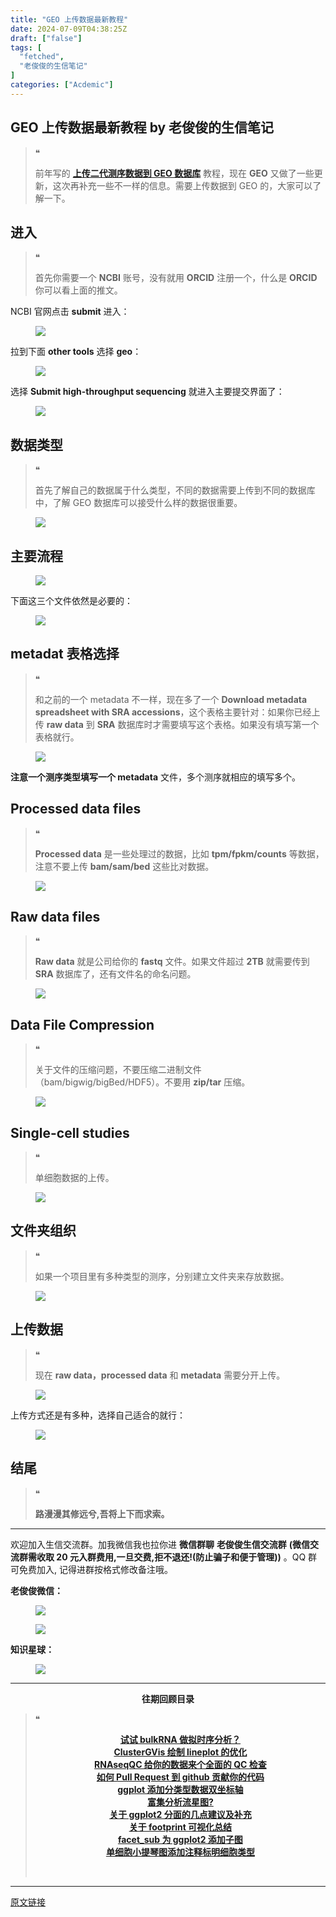 ```yaml
---
title: "GEO 上传数据最新教程"
date: 2024-07-09T04:38:25Z
draft: ["false"]
tags: [
  "fetched",
  "老俊俊的生信笔记"
]
categories: ["Acdemic"]
---
```

GEO 上传数据最新教程 by 老俊俊的生信笔记
------
<div><section data-tool="mdnice编辑器" data-website="https://www.mdnice.com" data-mpa-powered-by="yiban.io"><section><mp-common-profile data-pluginname="mpprofile" data-id="MzkyMTI1MTYxNA==" data-headimg="http://mmbiz.qpic.cn/sz_mmbiz_png/G5jjcE4usezgsqIGqjITSMggCTSoViaYeoKe2xoZr1IIvNJoztibQxibYHLDDoiabwAc6Ggws3Tvdo8EPss2nLgaVQ/0?wx_fmt=png" data-nickname="老俊俊的生信笔记" data-alias="JunJunLab" data-signature="老俊俊的生信技能和知识分享,我不是巨人,但你可以站在我的肩膀上更进一步!" data-from="0" data-is_biz_ban="0"></mp-common-profile></section></section><section><mp-common-clmusic data-pluginname="insertaudio" type="1" music_name="这一路走来" albumurl="http://wx.y.gtimg.cn/music/photo_new/T002R500x500M000000KL9de0YaLIR_1.jpg" singer="杨宗纬" duration="257000" username="" music_source="1" is_vip="1" listenid="78221633899669728"></mp-common-clmusic></section><section data-tool="mdnice编辑器" data-website="https://www.mdnice.com"><blockquote data-tool="mdnice编辑器"><span>❝</span><p>前年写的 <a target="_blank" href="http://mp.weixin.qq.com/s?__biz=MzkyMTI1MTYxNA==&amp;mid=2247496013&amp;idx=1&amp;sn=b518fcbec0d8bfc0fae9e261597a1386&amp;chksm=c184cb3cf6f3422aaf193c02f28bf55dab9ba68af610a9061f9959369fe69fbf851cff335c50&amp;scene=21#wechat_redirect" textvalue="上传二代‍测序数据到 GEO 数据库" linktype="text" imgurl="" imgdata="null" data-itemshowtype="0" tab="innerlink" data-linktype="2"><strong>上传二代测序数据到 GEO 数据库</strong></a> 教程，现在 <strong>GEO</strong> 又做了一些更新，这次再补充一些不一样的信息。需要上传数据到 GEO 的，大家可以了解一下。</p></blockquote><h2 data-tool="mdnice编辑器"><span></span><span>进入</span><span></span></h2><blockquote data-tool="mdnice编辑器"><span>❝</span><p>首先你需要一个 <strong>NCBI</strong> 账号，没有就用 <strong>ORCID</strong> 注册一个，什么是 <strong>ORCID</strong> 你可以看上面的推文。</p></blockquote><p data-tool="mdnice编辑器">NCBI 官网点击 <strong>submit</strong> 进入：</p><figure data-tool="mdnice编辑器"><img data-imgfileid="100030260" data-ratio="0.522134627046695" data-src="https://mmbiz.qpic.cn/sz_mmbiz_png/G5jjcE4usexV9GIwn6ccht7BSphTBTKcZU909zW1hiaibVep4LB1aZfcE6RYibPdE4yGxlmfw2LZ5rJqBLPFePDGA/640?wx_fmt=png&amp;from=appmsg" data-type="png" data-w="1649" src="https://mmbiz.qpic.cn/sz_mmbiz_png/G5jjcE4usexV9GIwn6ccht7BSphTBTKcZU909zW1hiaibVep4LB1aZfcE6RYibPdE4yGxlmfw2LZ5rJqBLPFePDGA/640?wx_fmt=png&amp;from=appmsg"></figure><p data-tool="mdnice编辑器">拉到下面 <strong>other tools</strong> 选择 <strong>geo</strong>：</p><figure data-tool="mdnice编辑器"><img data-imgfileid="100030259" data-ratio="0.49203314212874444" data-src="https://mmbiz.qpic.cn/sz_mmbiz_png/G5jjcE4usexV9GIwn6ccht7BSphTBTKchX7XarY4FcoQG53gJ7zQfPS8QF05iazuReDQe66aeQJywqn5YxGgLIA/640?wx_fmt=png&amp;from=appmsg" data-type="png" data-w="1569" src="https://mmbiz.qpic.cn/sz_mmbiz_png/G5jjcE4usexV9GIwn6ccht7BSphTBTKchX7XarY4FcoQG53gJ7zQfPS8QF05iazuReDQe66aeQJywqn5YxGgLIA/640?wx_fmt=png&amp;from=appmsg"></figure><p data-tool="mdnice编辑器">选择 <strong>Submit high-throughput sequencing</strong> 就进入主要提交界面了：</p><figure data-tool="mdnice编辑器"><img data-imgfileid="100030256" data-ratio="0.6057192374350087" data-src="https://mmbiz.qpic.cn/sz_mmbiz_png/G5jjcE4usexV9GIwn6ccht7BSphTBTKcKRGeOewgF2jfbruzoC6xdEfRMIribTrMZVGzX10soGKpOTEFaM8wSdg/640?wx_fmt=png&amp;from=appmsg" data-type="png" data-w="1154" src="https://mmbiz.qpic.cn/sz_mmbiz_png/G5jjcE4usexV9GIwn6ccht7BSphTBTKcKRGeOewgF2jfbruzoC6xdEfRMIribTrMZVGzX10soGKpOTEFaM8wSdg/640?wx_fmt=png&amp;from=appmsg"></figure><h2 data-tool="mdnice编辑器"><span></span><span>数据类型</span><span></span></h2><blockquote data-tool="mdnice编辑器"><span>❝</span><p>首先了解自己的数据属于什么类型，不同的数据需要上传到不同的数据库中，了解 GEO 数据库可以接受什么样的数据很重要。</p></blockquote><figure data-tool="mdnice编辑器"><img data-imgfileid="100030258" data-ratio="0.5793163891323401" data-src="https://mmbiz.qpic.cn/sz_mmbiz_png/G5jjcE4usexV9GIwn6ccht7BSphTBTKcJwkdH6h2CobgE1aiaaRfpCmMkeibSacsbq8pOSyOqdGFaK3mIsMXKLCw/640?wx_fmt=png&amp;from=appmsg" data-type="png" data-w="1141" src="https://mmbiz.qpic.cn/sz_mmbiz_png/G5jjcE4usexV9GIwn6ccht7BSphTBTKcJwkdH6h2CobgE1aiaaRfpCmMkeibSacsbq8pOSyOqdGFaK3mIsMXKLCw/640?wx_fmt=png&amp;from=appmsg"></figure><h2 data-tool="mdnice编辑器"><span></span><span>主要流程</span><span></span></h2><figure data-tool="mdnice编辑器"><img data-imgfileid="100030257" data-ratio="0.46419098143236076" data-src="https://mmbiz.qpic.cn/sz_mmbiz_png/G5jjcE4usexV9GIwn6ccht7BSphTBTKciaQ65icBvqCESBgzlsMg8k8uDF4XzmYD82ugibMhvkqIfShBC9tuCuibiaA/640?wx_fmt=png&amp;from=appmsg" data-type="png" data-w="1131" src="https://mmbiz.qpic.cn/sz_mmbiz_png/G5jjcE4usexV9GIwn6ccht7BSphTBTKciaQ65icBvqCESBgzlsMg8k8uDF4XzmYD82ugibMhvkqIfShBC9tuCuibiaA/640?wx_fmt=png&amp;from=appmsg"></figure><p data-tool="mdnice编辑器">下面这三个文件依然是必要的：</p><figure data-tool="mdnice编辑器"><img data-imgfileid="100030261" data-ratio="0.3097560975609756" data-src="https://mmbiz.qpic.cn/sz_mmbiz_png/G5jjcE4usexV9GIwn6ccht7BSphTBTKcDIXvcvZ6I1YXF6sssybBPYXBZJHpkVOu4aygGQvgiakvueCuiaYLibZFw/640?wx_fmt=png&amp;from=appmsg" data-type="png" data-w="410" src="https://mmbiz.qpic.cn/sz_mmbiz_png/G5jjcE4usexV9GIwn6ccht7BSphTBTKcDIXvcvZ6I1YXF6sssybBPYXBZJHpkVOu4aygGQvgiakvueCuiaYLibZFw/640?wx_fmt=png&amp;from=appmsg"></figure><h2 data-tool="mdnice编辑器"><span></span><span>metadat 表格选择</span><span></span></h2><blockquote data-tool="mdnice编辑器"><span>❝</span><p>和之前的一个 metadata 不一样，现在多了一个 <strong>Download metadata spreadsheet with SRA accessions</strong>，这个表格主要针对：如果你已经上传 <strong>raw data</strong> 到 <strong>SRA</strong> 数据库时才需要填写这个表格。如果没有填写第一个表格就行。</p></blockquote><figure data-tool="mdnice编辑器"><img data-imgfileid="100030263" data-ratio="0.47401433691756273" data-src="https://mmbiz.qpic.cn/sz_mmbiz_png/G5jjcE4usexV9GIwn6ccht7BSphTBTKcZND45D4q1h5xlDwtTWJGibfpK9AsN2weBUssNRURvSeHicX2JhNS9Eibw/640?wx_fmt=png&amp;from=appmsg" data-type="png" data-w="1116" src="https://mmbiz.qpic.cn/sz_mmbiz_png/G5jjcE4usexV9GIwn6ccht7BSphTBTKcZND45D4q1h5xlDwtTWJGibfpK9AsN2weBUssNRURvSeHicX2JhNS9Eibw/640?wx_fmt=png&amp;from=appmsg"></figure><p data-tool="mdnice编辑器"><strong>注意一个测序类型填写一个 metadata</strong> 文件，多个测序就相应的填写多个。</p><h2 data-tool="mdnice编辑器"><span></span><span>Processed data files</span><span></span></h2><blockquote data-tool="mdnice编辑器"><span>❝</span><p><strong>Processed data</strong> 是一些处理过的数据，比如 <strong>tpm/fpkm/counts</strong> 等数据，注意不要上传 <strong>bam/sam/bed</strong> 这些比对数据。</p></blockquote><figure data-tool="mdnice编辑器"><img data-imgfileid="100030262" data-ratio="0.34584450402144773" data-src="https://mmbiz.qpic.cn/sz_mmbiz_png/G5jjcE4usexV9GIwn6ccht7BSphTBTKcPlMZt0MkwkoBKZEKEjIfdxvuQXwUtzJ46TAteRGCZnmN5T0sSb2pJQ/640?wx_fmt=png&amp;from=appmsg" data-type="png" data-w="1119" src="https://mmbiz.qpic.cn/sz_mmbiz_png/G5jjcE4usexV9GIwn6ccht7BSphTBTKcPlMZt0MkwkoBKZEKEjIfdxvuQXwUtzJ46TAteRGCZnmN5T0sSb2pJQ/640?wx_fmt=png&amp;from=appmsg"></figure><h2 data-tool="mdnice编辑器"><span></span><span>Raw data files</span><span></span></h2><blockquote data-tool="mdnice编辑器"><span>❝</span><p><strong>Raw data</strong> 就是公司给你的 <strong>fastq</strong> 文件。如果文件超过 <strong>2TB</strong> 就需要传到 <strong>SRA</strong> 数据库了，还有文件名的命名问题。</p></blockquote><figure data-tool="mdnice编辑器"><img data-imgfileid="100030265" data-ratio="0.6795774647887324" data-src="https://mmbiz.qpic.cn/sz_mmbiz_png/G5jjcE4usexV9GIwn6ccht7BSphTBTKczCk4IgrD6lXCAeKxrRUHSz40VyLqukpsrWJdYqtOuMhNpiavKjAibouQ/640?wx_fmt=png&amp;from=appmsg" data-type="png" data-w="1136" src="https://mmbiz.qpic.cn/sz_mmbiz_png/G5jjcE4usexV9GIwn6ccht7BSphTBTKczCk4IgrD6lXCAeKxrRUHSz40VyLqukpsrWJdYqtOuMhNpiavKjAibouQ/640?wx_fmt=png&amp;from=appmsg"></figure><h2 data-tool="mdnice编辑器"><span></span><span>Data File Compression</span><span></span></h2><blockquote data-tool="mdnice编辑器"><span>❝</span><p>关于文件的压缩问题，不要压缩二进制文件（bam/bigwig/bigBed/HDF5）。不要用 <strong>zip/tar</strong> 压缩。</p></blockquote><figure data-tool="mdnice编辑器"><img data-imgfileid="100030264" data-ratio="0.30063006300630063" data-src="https://mmbiz.qpic.cn/sz_mmbiz_png/G5jjcE4usexV9GIwn6ccht7BSphTBTKcGLyUJbzmvtbEtYItHwrFPeTgBQBgWMYPAk7bKmf7kJW5cUA1ibFlnXQ/640?wx_fmt=png&amp;from=appmsg" data-type="png" data-w="1111" src="https://mmbiz.qpic.cn/sz_mmbiz_png/G5jjcE4usexV9GIwn6ccht7BSphTBTKcGLyUJbzmvtbEtYItHwrFPeTgBQBgWMYPAk7bKmf7kJW5cUA1ibFlnXQ/640?wx_fmt=png&amp;from=appmsg"></figure><h2 data-tool="mdnice编辑器"><span></span><span>Single-cell studies</span><span></span></h2><blockquote data-tool="mdnice编辑器"><span>❝</span><p>单细胞数据的上传。</p></blockquote><figure data-tool="mdnice编辑器"><img data-imgfileid="100030269" data-ratio="0.3495575221238938" data-src="https://mmbiz.qpic.cn/sz_mmbiz_png/G5jjcE4usexV9GIwn6ccht7BSphTBTKcsRtgVgaUhIM3JHxaVg75RdnVBsoAk44ugpoxa682yt7woKwGsHCWeQ/640?wx_fmt=png&amp;from=appmsg" data-type="png" data-w="1130" src="https://mmbiz.qpic.cn/sz_mmbiz_png/G5jjcE4usexV9GIwn6ccht7BSphTBTKcsRtgVgaUhIM3JHxaVg75RdnVBsoAk44ugpoxa682yt7woKwGsHCWeQ/640?wx_fmt=png&amp;from=appmsg"></figure><h2 data-tool="mdnice编辑器"><span></span><span>文件夹组织</span><span></span></h2><blockquote data-tool="mdnice编辑器"><span>❝</span><p>如果一个项目里有多种类型的测序，分别建立文件夹来存放数据。</p></blockquote><figure data-tool="mdnice编辑器"><img data-imgfileid="100030270" data-ratio="0.48148148148148145" data-src="https://mmbiz.qpic.cn/sz_mmbiz_png/G5jjcE4usexV9GIwn6ccht7BSphTBTKcG3IKgxY7tVILXw6tL2ncjLgPfB2xLCO7BSLCRDnMaGV1Fg2FHuhkZw/640?wx_fmt=png&amp;from=appmsg" data-type="png" data-w="1080" src="https://mmbiz.qpic.cn/sz_mmbiz_png/G5jjcE4usexV9GIwn6ccht7BSphTBTKcG3IKgxY7tVILXw6tL2ncjLgPfB2xLCO7BSLCRDnMaGV1Fg2FHuhkZw/640?wx_fmt=png&amp;from=appmsg"></figure><h2 data-tool="mdnice编辑器"><span></span><span>上传数据</span><span></span></h2><blockquote data-tool="mdnice编辑器"><span>❝</span><p>现在 <strong>raw data，processed data</strong> 和 <strong>metadata</strong> 需要分开上传。</p></blockquote><figure data-tool="mdnice编辑器"><img data-imgfileid="100030267" data-ratio="0.31494661921708184" data-src="https://mmbiz.qpic.cn/sz_mmbiz_png/G5jjcE4usexV9GIwn6ccht7BSphTBTKcfJqcNy7lejNXMExcfRUmxK8oKI4OWicCaGCQqrI4644ghmibtv5t9BIQ/640?wx_fmt=png&amp;from=appmsg" data-type="png" data-w="1124" src="https://mmbiz.qpic.cn/sz_mmbiz_png/G5jjcE4usexV9GIwn6ccht7BSphTBTKcfJqcNy7lejNXMExcfRUmxK8oKI4OWicCaGCQqrI4644ghmibtv5t9BIQ/640?wx_fmt=png&amp;from=appmsg"></figure><p data-tool="mdnice编辑器">上传方式还是有多种，选择自己适合的就行：</p><figure data-tool="mdnice编辑器"><img data-imgfileid="100030268" data-ratio="0.3053097345132743" data-src="https://mmbiz.qpic.cn/sz_mmbiz_png/G5jjcE4usexV9GIwn6ccht7BSphTBTKc7PsCjcaibcm3ToicPiaTAgyJSZgk63ib46LUa2YmxKEH8pHSJOCuaFLicwQ/640?wx_fmt=png&amp;from=appmsg" data-type="png" data-w="1130" src="https://mmbiz.qpic.cn/sz_mmbiz_png/G5jjcE4usexV9GIwn6ccht7BSphTBTKc7PsCjcaibcm3ToicPiaTAgyJSZgk63ib46LUa2YmxKEH8pHSJOCuaFLicwQ/640?wx_fmt=png&amp;from=appmsg"></figure><h2 data-tool="mdnice编辑器"><span></span><span>结尾</span><span></span></h2><blockquote data-tool="mdnice编辑器"><span>❝</span><p><strong>路漫漫其修远兮,吾将上下而求索。</strong></p></blockquote><hr data-tool="mdnice编辑器"><p data-tool="mdnice编辑器">欢迎加入生信交流群。加我微信我也拉你进 <strong>微信群聊</strong> <strong>老俊俊生信交流群</strong> <strong>(微信交流群需收取 20 元入群费用,一旦交费,拒不退还!(防止骗子和便于管理))</strong> 。QQ 群可免费加入, 记得进群按格式修改备注哦。</p><section data-tool="mdnice编辑器"><section><p><strong>老俊俊微信：</strong></p><figure><img data-imgfileid="100030266" data-ratio="1" data-src="https://mmbiz.qpic.cn/sz_mmbiz_png/G5jjcE4usexV9GIwn6ccht7BSphTBTKc2MgfhpfWA98DFDIs0pMzWkFOX4U5Ec0icIXgXrcTDbdNbNzMPXgu1tg/640?wx_fmt=png&amp;from=appmsg" data-type="png" data-w="430" src="https://mmbiz.qpic.cn/sz_mmbiz_png/G5jjcE4usexV9GIwn6ccht7BSphTBTKc2MgfhpfWA98DFDIs0pMzWkFOX4U5Ec0icIXgXrcTDbdNbNzMPXgu1tg/640?wx_fmt=png&amp;from=appmsg"></figure><figure><img data-imgfileid="100030275" data-ratio="1.3668430335097002" data-src="https://mmbiz.qpic.cn/sz_mmbiz_png/G5jjcE4usexV9GIwn6ccht7BSphTBTKccdy7qSmnkhNK5G9gxRChylLgK9zVsgChrvZOXmKbbCIicftCgcXetgg/640?wx_fmt=png&amp;from=appmsg" data-type="png" data-w="567" src="https://mmbiz.qpic.cn/sz_mmbiz_png/G5jjcE4usexV9GIwn6ccht7BSphTBTKccdy7qSmnkhNK5G9gxRChylLgK9zVsgChrvZOXmKbbCIicftCgcXetgg/640?wx_fmt=png&amp;from=appmsg"></figure></section><section><p><strong>知识星球：</strong></p><figure><img data-imgfileid="100030274" data-ratio="1.5896226415094339" data-src="https://mmbiz.qpic.cn/sz_mmbiz_jpg/G5jjcE4usexV9GIwn6ccht7BSphTBTKcxMxvPGOQj4bU20QMLicZ0dhhkPe7KqXlHw4PXuHoGPWev1euPdvTaZA/640?wx_fmt=jpeg&amp;from=appmsg" data-type="jpeg" data-w="1060" src="https://mmbiz.qpic.cn/sz_mmbiz_jpg/G5jjcE4usexV9GIwn6ccht7BSphTBTKcxMxvPGOQj4bU20QMLicZ0dhhkPe7KqXlHw4PXuHoGPWev1euPdvTaZA/640?wx_fmt=jpeg&amp;from=appmsg"></figure></section></section><hr data-tool="mdnice编辑器"><p data-tool="mdnice编辑器"><strong></strong></p><center data-tool="mdnice编辑器"><strong> 往期回顾目录</strong></center><blockquote data-tool="mdnice编辑器"><span>❝</span><p><strong></strong></p><center><strong><a href="https://mp.weixin.qq.com/s?__biz=MzkyMTI1MTYxNA==&amp;mid=2247513903&amp;idx=1&amp;sn=7406e159002c4f5a11dffb74cd8bc16c&amp;chksm=c1848d5ef6f304485adeb4927b95318412d1f2d3aaddc21a6a60d58c4f4cac9d2c02340421e3&amp;token=350392803&amp;lang=zh_CN&amp;scene=21#wechat_redirect" data-linktype="2">试试 bulkRNA 做拟时序分析？</a></strong></center><strong><center><a href="https://mp.weixin.qq.com/s?__biz=MzkyMTI1MTYxNA==&amp;mid=2247513809&amp;idx=1&amp;sn=05eb04b579b04ff5b20f3cab2f52406a&amp;chksm=c1848ca0f6f305b6005b1f9853a79843be0e582f7519c234350a6b22b81f7d07f5d749dbe87b&amp;token=350392803&amp;lang=zh_CN&amp;scene=21#wechat_redirect" data-linktype="2">ClusterGVis 绘制 lineplot 的优化</a></center></strong><strong><center><a href="https://mp.weixin.qq.com/s?__biz=MzkyMTI1MTYxNA==&amp;mid=2247513792&amp;idx=1&amp;sn=b71dffea7f6dd9ad8acaec98ee99678c&amp;chksm=c1848cb1f6f305a7c85b54cbc9f40e2aaffefbc119654d533cd0aef2480eda6e7946295d5008&amp;token=1799964631&amp;lang=zh_CN&amp;scene=21#wechat_redirect" data-linktype="2">RNAseqQC 给你的数据来个全面的 QC 检查</a></center></strong><strong><center><a href="https://mp.weixin.qq.com/s?__biz=MzkyMTI1MTYxNA==&amp;mid=2247513652&amp;idx=1&amp;sn=4750e40c39e055b0b8b6dae51d70c620&amp;chksm=c1848c45f6f30553044afacb5ea3544afd63287fd90f60858859b873db060019a569208590e9&amp;token=1799964631&amp;lang=zh_CN&amp;scene=21#wechat_redirect" data-linktype="2">如何 Pull Request 到 github 贡献你的代码</a></center></strong><strong><center><a href="https://mp.weixin.qq.com/s?__biz=MzkyMTI1MTYxNA==&amp;mid=2247513591&amp;idx=2&amp;sn=24c65a23ae46dfd31757b8e5a4c5908d&amp;chksm=c1848f86f6f30690024b4d74a8a4beadd5a4691ee30df9287ed42b24a9e1fd42f531adecde9e&amp;token=1130224323&amp;lang=zh_CN&amp;scene=21#wechat_redirect" data-linktype="2">ggplot 添加分类型数据双坐标轴</a></center></strong><strong><center><a href="https://mp.weixin.qq.com/s?__biz=MzkyMTI1MTYxNA==&amp;mid=2247513571&amp;idx=1&amp;sn=65c28c7798caee6a68208c7f8c50cc2b&amp;chksm=c1848f92f6f3068409d1036f0b038d7d127cee7c897138b12ddc34dc13f7b019136342582d86&amp;token=1130224323&amp;lang=zh_CN&amp;scene=21#wechat_redirect" data-linktype="2">富集分析流星图?</a></center></strong><strong><center><a href="https://mp.weixin.qq.com/s?__biz=MzkyMTI1MTYxNA==&amp;mid=2247513557&amp;idx=1&amp;sn=0fdca9269c6def6c32006d1e8c29ac75&amp;chksm=c1848fa4f6f306b2fa7365b1cca4ea609ff0a3b11f1cdd1ca3badc9a4296ed636064fda727da&amp;token=1130224323&amp;lang=zh_CN&amp;scene=21#wechat_redirect" data-linktype="2">关于 ggplot2 分面的几点建议及补充</a></center></strong><strong><center><a href="https://mp.weixin.qq.com/s?__biz=MzkyMTI1MTYxNA==&amp;mid=2247513497&amp;idx=1&amp;sn=099c2c64ad62fbd0cfed434cf6c9efe6&amp;chksm=c1848fe8f6f306fe1a50d1c1e40edaad3b22940d5be76b87a78d3cf6b31d593d144c66a82640&amp;token=1130224323&amp;lang=zh_CN&amp;scene=21#wechat_redirect" data-linktype="2">关于 footprint 可视化总结</a></center></strong><strong><center><a href="https://mp.weixin.qq.com/s?__biz=MzkyMTI1MTYxNA==&amp;mid=2247513431&amp;idx=1&amp;sn=3817318720a1e6dec2274a9a5fdcabd9&amp;chksm=c1848f26f6f30630827c14c6ca2be924431b0f3844b28643a5d2880237774770d457e9c563f3&amp;token=1097809733&amp;lang=zh_CN&amp;scene=21#wechat_redirect" data-linktype="2">facet_sub 为 ggplot2 添加子图</a></center></strong><strong><center><a href="https://mp.weixin.qq.com/s?__biz=MzkyMTI1MTYxNA==&amp;mid=2247513411&amp;idx=1&amp;sn=bf63f98e52053ad1c150fa6e3772ba28&amp;chksm=c1848f32f6f30624f6d20e7a19a6d7844f35875938d6554ebc835f900c0a58e5ed72106d1d44&amp;token=1097809733&amp;lang=zh_CN&amp;scene=21#wechat_redirect" data-linktype="2">单细胞小提琴图添加注释标明细胞类型</a></center></strong><p><br></p></blockquote></section><p><mp-style-type data-value="3"></mp-style-type></p></div>  
<hr>
<a href="https://mp.weixin.qq.com/s/dfsj0bBmWS0WyBm6Bmt2Ng",target="_blank" rel="noopener noreferrer">原文链接</a>
